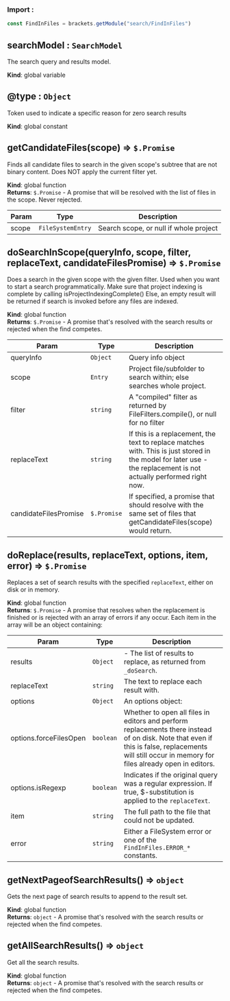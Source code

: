 ### Import :
```js
const FindInFiles = brackets.getModule("search/FindInFiles")
```

<a name="searchModel"></a>

## searchModel : <code>SearchModel</code>
The search query and results model.

**Kind**: global variable  
<a name="@type"></a>

## @type : <code>Object</code>
Token used to indicate a specific reason for zero search results

**Kind**: global constant  
<a name="getCandidateFiles"></a>

## getCandidateFiles(scope) ⇒ <code>$.Promise</code>
Finds all candidate files to search in the given scope's subtree that are not binary content. Does NOT apply
the current filter yet.

**Kind**: global function  
**Returns**: <code>$.Promise</code> - A promise that will be resolved with the list of files in the scope. Never rejected.  

| Param | Type | Description |
| --- | --- | --- |
| scope | <code>FileSystemEntry</code> | Search scope, or null if whole project |

<a name="doSearchInScope"></a>

## doSearchInScope(queryInfo, scope, filter, replaceText, candidateFilesPromise) ⇒ <code>$.Promise</code>
Does a search in the given scope with the given filter. Used when you want to start a search
programmatically. Make sure that project indexing is complete by calling isProjectIndexingComplete()
Else, an empty result will be returned if search is invoked before any files are indexed.

**Kind**: global function  
**Returns**: <code>$.Promise</code> - A promise that's resolved with the search results or rejected when the find competes.  

| Param | Type | Description |
| --- | --- | --- |
| queryInfo | <code>Object</code> | Query info object |
| scope | <code>Entry</code> | Project file/subfolder to search within; else searches whole project. |
| filter | <code>string</code> | A "compiled" filter as returned by FileFilters.compile(), or null for no filter |
| replaceText | <code>string</code> | If this is a replacement, the text to replace matches with. This is just      stored in the model for later use - the replacement is not actually performed right now. |
| candidateFilesPromise | <code>$.Promise</code> | If specified, a promise that should resolve with the same set of files that      getCandidateFiles(scope) would return. |

<a name="doReplace"></a>

## doReplace(results, replaceText, options, item, error) ⇒ <code>$.Promise</code>
Replaces a set of search results with the specified `replaceText`, either on disk or in memory.

**Kind**: global function  
**Returns**: <code>$.Promise</code> - A promise that resolves when the replacement is finished or is rejected with an array of errors if any occur. 
    Each item in the array will be an object containing:  

| Param | Type | Description |
| --- | --- | --- |
| results | <code>Object</code> | - The list of results to replace, as returned from `_doSearch`. |
| replaceText | <code>string</code> | The text to replace each result with. |
| options | <code>Object</code> | An options object: |
| options.forceFilesOpen | <code>boolean</code> | Whether to open all files in editors and perform replacements there instead of on disk.          Note that even if this is false, replacements will still occur in memory for files already open in editors. |
| options.isRegexp | <code>boolean</code> | Indicates if the original query was a regular expression. If true, $-substitution is applied to the `replaceText`. |
| item | <code>string</code> | The full path to the file that could not be updated. |
| error | <code>string</code> | Either a FileSystem error or one of the `FindInFiles.ERROR_*` constants. |

<a name="getNextPageofSearchResults"></a>

## getNextPageofSearchResults() ⇒ <code>object</code>
Gets the next page of search results to append to the result set.

**Kind**: global function  
**Returns**: <code>object</code> - A promise that's resolved with the search results or rejected when the find competes.  
<a name="getAllSearchResults"></a>

## getAllSearchResults() ⇒ <code>object</code>
Get all the search results.

**Kind**: global function  
**Returns**: <code>object</code> - A promise that's resolved with the search results or rejected when the find competes.  
